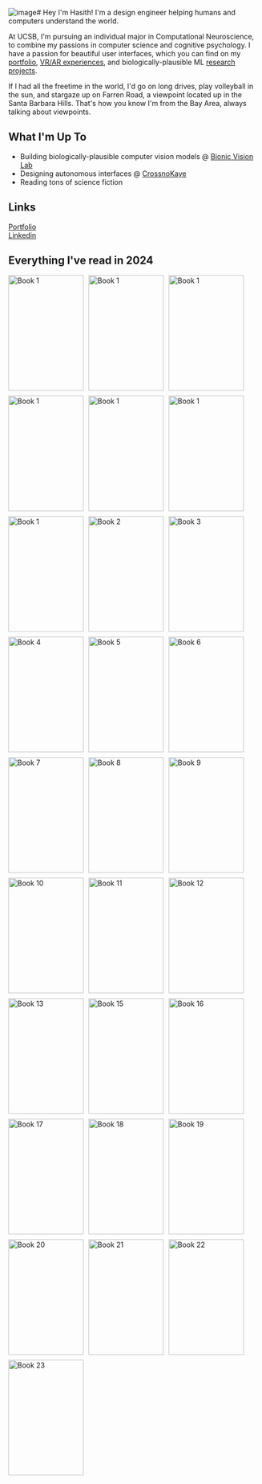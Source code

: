 ![image](https://github.com/user-attachments/assets/360fb7e5-8410-43cd-afe9-24eb9e3abb23)# Hey I'm Hasith! I'm a design engineer helping humans and computers understand the world.

At UCSB, I'm pursuing an individual major in Computational Neuroscience, to combine my passions in computer science and cognitive psychology. I have a passion for beautiful user interfaces, which you can find
on my [portfolio](https://www.hasithbasnayake.com), [VR/AR experiences](https://github.com/hasithbasnayake/VR-AR-Juggling), and biologically-plausible ML [research projects](https://github.com/hasithbasnayake/project-dynapse).  

If I had all the freetime in the world, I'd go on long drives, play volleyball in the sun, and stargaze up on Farren Road, a viewpoint located up in the Santa Barbara Hills. That's how you know I'm from the Bay Area, always talking about viewpoints.

## What I'm Up To 
* Building biologically-plausible computer vision models @ [Bionic Vision Lab](https://bionicvisionlab.org/)
* Designing autonomous interfaces @ [CrossnoKaye](https://crossnokaye.com/)
* Reading tons of science fiction

## Links
[Portfolio](https://www.hasithbasnayake.com/)
<br>
[Linkedin](https://www.linkedin.com/in/hasith-basnayake)

## Everything I've read in 2024

<div style="display: flex; flex-wrap: wrap; gap: 10px;">

  <img src= "https://m.media-amazon.com/images/I/81kzXPOOoDL._AC_UF1000,1000_QL80_.jpg" alt="Book 1" width="150" height="230">
  <img src= "https://m.media-amazon.com/images/I/71VRm2eQyTL._AC_UF1000,1000_QL80_.jpg" alt="Book 1" width="150" height="230">
  <img src= "https://www.hachettebookgroup.com/wp-content/uploads/2019/07/9780316530200-1.jpg?w=413" alt="Book 1" width="150" height="230">
  <img src= "https://m.media-amazon.com/images/I/71UzMq1mN+L._AC_UF894,1000_QL80_.jpg" alt="Book 1" width="150" height="230">
  <img src= "https://m.media-amazon.com/images/I/81Xb8fFEkwL.jpg" alt="Book 1" width="150" height="230">
  <img src="https://m.media-amazon.com/images/I/81nq+ewtkcL._AC_UF1000,1000_QL80_.jpg" alt="Book 1" width="150" height="230">
  <img src="https://m.media-amazon.com/images/I/71fg6ReTnOL._AC_UF1000,1000_QL80_.jpg" alt="Book 1" width="150" height="230">
  <img src="https://m.media-amazon.com/images/I/61tqFlvlU3L._AC_UF1000,1000_QL80_.jpg" alt="Book 2" width="150" height="230">
  <img src="https://encrypted-tbn0.gstatic.com/images?q=tbn:ANd9GcTIX2v1QqXU_k2IDhGaiT5mIMnzFYz-v_twcQ&s" alt="Book 3" width="150" height="230">
  <img src="https://m.media-amazon.com/images/I/71XqE4caMNL._AC_UF1000,1000_QL80_.jpg" alt="Book 4" width="150" height="230">
  <img src="https://m.media-amazon.com/images/I/817wY1lc4CL._UF1000,1000_QL80_.jpg" alt="Book 5" width="150" height="230">
  <img src="https://m.media-amazon.com/images/I/51gi6rxS6OL._AC_UF1000,1000_QL80_.jpg" alt="Book 6" width="150" height="230">
  <img src="https://m.media-amazon.com/images/I/71s6siGLrFL._AC_UF1000,1000_QL80_.jpg" alt="Book 7" width="150" height="230">
  <img src="https://i.gr-assets.com/images/S/compressed.photo.goodreads.com/books/1626710416l/58446227.jpg" alt="Book 8" width="150" height="230">
  <img src="https://m.media-amazon.com/images/I/81u6AaycLnL._AC_UF1000,1000_QL80_.jpg" alt="Book 9" width="150" height="230">
  <img src="https://encrypted-tbn0.gstatic.com/images?q=tbn:ANd9GcTrPUBpT_Ncms014m0lsUdImtjGQDDzR4U1rw&s" alt="Book 10" width="150" height="230">
  <img src="https://m.media-amazon.com/images/I/816DWl1doDL.jpg" alt="Book 11" width="150" height="230">
  <img src="https://m.media-amazon.com/images/I/71gxuHqAF-L.jpg" alt="Book 12" width="150" height="230">
  <img src="https://m.media-amazon.com/images/I/61db+mZMtSL.jpg" alt="Book 13" width="150" height="230">
  <img src="https://images.penguinrandomhouse.com/cover/9780345806789" alt="Book 15" width="150" height="230">
  <img src="https://m.media-amazon.com/images/I/71Yt5F+GzJL._AC_UF1000,1000_QL80_.jpg" alt="Book 16" width="150" height="230">
  <img src="https://m.media-amazon.com/images/I/71SO0oCuFlL.jpg" alt="Book 17" width="150" height="230">
  <img src="https://m.media-amazon.com/images/I/71Ha3OShqSL.jpg" alt="Book 18" width="150" height="230">
  <img src="https://m.media-amazon.com/images/I/81FSip5qwhL._AC_UF1000,1000_QL80_.jpg" alt="Book 19" width="150" height="230">
  <img src="https://m.media-amazon.com/images/I/81cb5FCS08L.jpg" alt="Book 20" width="150" height="230">
  <img src="https://encrypted-tbn0.gstatic.com/images?q=tbn:ANd9GcR58eDU2sb9DeWcR9Dt5883UXm56guHXBrD9w&s" alt="Book 21" width="150" height="230">
  <img src="https://m.media-amazon.com/images/I/81gtjmpWblL._AC_UF1000,1000_QL80_.jpg" alt="Book 22" width="150" height="230">
  <img src="https://m.media-amazon.com/images/I/81Xb8fFEkwL.jpg" alt="Book 23" width="150" height="230">

</div>


